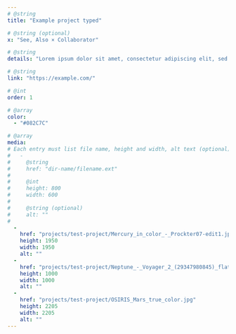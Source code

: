 ```yaml
---
# @string
title: "Example project typed"

# @string (optional)
x: "See, Also × Collaborator"

# @string
details: "Lorem ipsum dolor sit amet, consectetur adipiscing elit, sed do eiusmod tempor incididunt ut labore et dolore magna aliqua."

# @string
link: "https://example.com/"

# @int
order: 1

# @array
color: 
  - "#082C7C"

# @array
media: 
# Each entry must list file name, height and width, alt text (optional)
#   -
#     @string
#     href: "dir-name/filename.ext"
#
#     @int
#     height: 800
#     width: 600
#
#     @string (optional)
#     alt: ""
#
  -
    href: "projects/test-project/Mercury_in_color_-_Prockter07-edit1.jpg"
    height: 1950
    width: 1950
    alt: ""
  - 
    href: "projects/test-project/Neptune_-_Voyager_2_(29347980845)_flatten_crop.jpg"
    height: 1000
    width: 1000
    alt: ""
  - 
    href: "projects/test-project/OSIRIS_Mars_true_color.jpg"
    height: 2205
    width: 2205
    alt: ""
---
```


